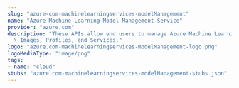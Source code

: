 ```yaml
---
slug: "azure-com-machinelearningservices-modelManagement"
name: "Azure Machine Learning Model Management Service"
provider: "azure.com"
description: "These APIs allow end users to manage Azure Machine Learning Models,\
  \ Images, Profiles, and Services."
logo: "azure.com-machinelearningservices-modelManagement-logo.png"
logoMediaType: "image/png"
tags:
- name: "cloud"
stubs: "azure.com-machinelearningservices-modelManagement-stubs.json"
---
```

